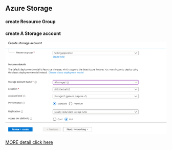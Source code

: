 ## Azure Storage

#### create Resource Group

#### create A Storage account
![preview](./images/as1.png)




[MORE detail click here](https://azure.microsoft.com/en-us/services/storage/blobs/)


